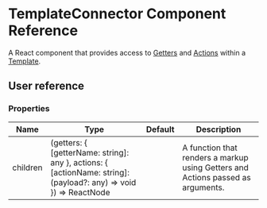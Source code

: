 # TemplateConnector Component Reference

A React component that provides access to [Getters](getter.md) and [Actions](action.md) within a [Template](template.md).

## User reference

### Properties

Name | Type | Default | Description
-----|------|---------|------------
children | (getters: { [getterName: string]: any }, actions: { [actionName: string]: (payload?: any) => void }) => ReactNode | | A function that renders a markup using Getters and Actions passed as arguments.
